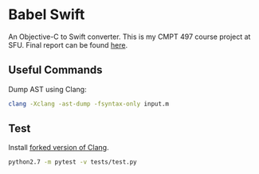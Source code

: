 # Babel Swift

An Objective-C to Swift converter. This is my CMPT 497 course project at SFU. Final report can be found [here](https://github.com/xhacker/babel-swift-report/blob/master/report.pdf).

## Useful Commands

Dump AST using Clang:

```bash
clang -Xclang -ast-dump -fsyntax-only input.m
```

## Test

Install [forked version of Clang](https://github.com/xhacker/clang).

```sh
python2.7 -m pytest -v tests/test.py
```
